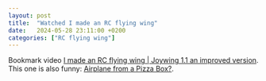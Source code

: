 ```yaml
---
layout: post
title:  "Watched I made an RC flying wing"
date:   2024-05-28 23:11:00 +0200
categories: ["RC flying wing"]
---
```

Bookmark video [I made an RC flying wing \| Joywing 1.1 an improved version](https://www.youtube.com/watch?v=hqu7El1IaLU). This one is also funny: [Airplane from a Pizza Box?](https://www.youtube.com/watch?v=hTYuj7hzKeI).

